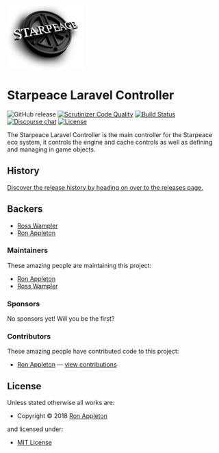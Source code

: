 <!-- LOGO/ -->
<img src="starpeace-logo.png" width="180px" height="150px">
<!-- /LOGO -->

<!-- TITLE/ -->

<h1>Starpeace Laravel Controller</h1>

<!-- /TITLE -->


<!-- BADGES/ -->
![GitHub release](https://img.shields.io/badge/Release-v0.0.0-brightgreen.svg) [![Scrutinizer Code Quality](https://scrutinizer-ci.com/g/starpeace-project/starpeace-laravel-controller/badges/quality-score.png?b=master)](https://scrutinizer-ci.com/g/starpeace-project/starpeace-laravel-controller/) [![Build Status](https://travis-ci.org/starpeace-project/starpeace-laravel-controller.svg?branch=master)](https://travis-ci.org/starpeace-project/starpeace-laravel-controller) [![Discourse chat](https://img.shields.io/badge/Discourse-Chat-blue.svg)](https://discord.gg/TF9Bmsj)
[![License](https://poser.pugx.org/laravel/lumen-framework/license.svg)](https://packagist.org/packages/laravel/lumen-framework)  
<!-- /BADGES -->


<!-- DESCRIPTION/ -->

The Starpeace Laravel Controller is the main controller for the Starpeace eco system, it controls the engine and cache controls as well as defining and managing in game objects.

<!-- /DESCRIPTION -->

<!-- HISTORY/ -->

<h2>History</h2>

<a href="https://github.com/starpeace-project/starpeace-laravel-controller/releases">Discover the release history by heading on over to the releases page.</a>

<!-- /HISTORY -->


<!-- BACKERS/ -->

<h2>Backers</h2>

<ul>
<li><a href="https://github.com/rwampler">Ross Wampler</a></li>
<li><a href="https://github.com/ronappleton">Ron Appleton</a></li>
</ul>

<h3>Maintainers</h3>

These amazing people are maintaining this project:

<ul>
<li><a href="https://github.com/ronappleton">Ron Appleton</a></li>
<li><a href="https://github.com/rwampler">Ross Wampler</a></li>
</ul>

<h3>Sponsors</h3>

No sponsors yet! Will you be the first?



<h3>Contributors</h3>

These amazing people have contributed code to this project:
<ul>
<li><a href="https://github.com/ronappleton">Ron Appleton</a> — <a href="https://github.com/starpeace-project/starpeace-laravel-controller/commits?author=ronappleton" title="View the GitHub contributions of Ron Appleton on repository starpeace-project/starpeace-laravel-controller">view contributions</a></li>
</ul>

<!-- /BACKERS -->


<!-- LICENSE/ -->

<h2>License</h2>

Unless stated otherwise all works are:

<ul><li>Copyright &copy; 2018 <a href="http://www.linkedin.com/in/ron-appleton-b3066318/">Ron Appleton</a></li></ul>

and licensed under:

<ul><li><a href="http://spdx.org/licenses/MIT.html">MIT License</a></li></ul>

<!-- /LICENSE -->
